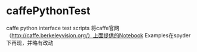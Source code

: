 # caffePythonTest
caffe python interface test scripts
将caffe官网（http://caffe.berkeleyvision.org/）上面提供的Notebook Examples在spyder下再现，并略有改动
